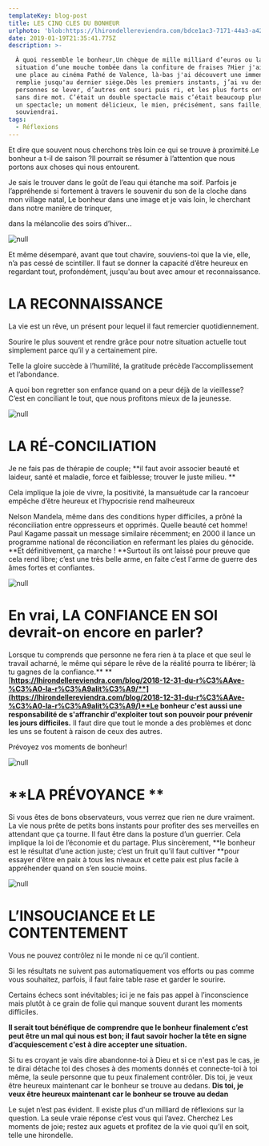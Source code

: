 ```yaml
---
templateKey: blog-post
title: LES CINQ CLES DU BONHEUR
urlphoto: 'blob:https://lhirondellereviendra.com/bdce1ac3-7171-44a3-a42c-18c841061e99'
date: 2019-01-19T21:35:41.775Z
description: >-

  À quoi ressemble le bonheur,Un chèque de mille milliard d’euros ou la
  situation d’une mouche tombée dans la confiture de fraises ?Hier j'ai acheté
  une place au cinéma Pathé de Valence, là-bas j'ai découvert une immense salle
  remplie jusqu'au dernier siège.Dès les premiers instants, j’ai vu des
  personnes se lever, d’autres ont souri puis ri, et les plus forts ont pleuré
  sans dire mot. C’était un double spectacle mais c’était beaucoup plus que ça;
  un spectacle; un moment délicieux, le mien, précisément, sans faille, je m'en
  souviendrai. 
tags:
  - Réflexions
---
```

Et dire que souvent nous cherchons très loin ce qui se trouve à proximité.Le bonheur a t-il de saison ?Il pourrait se résumer à l’attention que nous portons aux choses qui nous entourent. 

Je sais le trouver dans le goût de l’eau qui étanche ma soif. Parfois je l’appréhende si fortement à travers le souvenir du son de la cloche dans mon village natal, Le bonheur dans une image et je vais loin, le cherchant dans notre manière de trinquer,

dans la mélancolie des soirs d’hiver...

![null](/img/50510684_2235818899775785_4223367008604913664_n.png)

Et même désemparé, avant que tout chavire, souviens-toi que la vie, elle, n’a pas cessé de scintiller. Il faut se donner la capacité d’être heureux en regardant tout, profondément, jusqu'au bout avec amour et reconnaissance.

# LA RECONNAISSANCE

La vie est un rêve, un présent pour lequel il faut remercier quotidiennement.

Sourire le plus souvent et rendre grâce pour notre situation actuelle tout simplement parce qu’il y a certainement pire.

Telle la gloire succède à l’humilité, la gratitude précède l’accomplissement et l’abondance.

A quoi bon regretter son enfance quand on a peur déjà de la vieillesse? C’est en conciliant le tout, que nous profitons mieux de la jeunesse.

![null](/img/50580413_295371214466980_749434418346590208_n.png)

# LA RÉ-CONCILIATION

 Je ne fais pas de thérapie de couple; **il faut avoir associer beauté et laideur, santé et maladie, force et faiblesse; trouver le juste milieu. **

Cela implique la joie de vivre, la positivité, la mansuétude car la rancoeur empêche d’être heureux et l’hypocrisie rend malheureux

Nelson Mandela, même dans des conditions hyper difficiles, a prôné la réconciliation entre oppresseurs et opprimés. Quelle beauté cet homme! Paul Kagame passait un message similaire récemment; en 2000 il lance un programme national de réconciliation en refermant les plaies du génocide. **Et définitivement, ça marche ! **Surtout ils ont laissé pour preuve que cela rend libre; c’est une très belle arme, en faite c’est l'arme de guerre des âmes fortes et confiantes.

![null](/img/50396403_1121909014634729_8413154339392061440_n.png)

# En vrai, LA CONFIANCE EN SOI devrait-on encore en parler?

Lorsque tu comprends que personne ne fera rien à ta place et que seul le travail acharné, le même qui  sépare le rêve de la réalité pourra te libérer; là tu gagnes de la confiance.** **[**https://lhirondellereviendra.com/blog/2018-12-31-du-r%C3%AAve-%C3%A0-la-r%C3%A9alit%C3%A9/**](https://lhirondellereviendra.com/blog/2018-12-31-du-r%C3%AAve-%C3%A0-la-r%C3%A9alit%C3%A9/)**Le bonheur c'est aussi une responsabilité de s'affranchir d'exploiter tout son pouvoir pour prévenir les jours difficiles.** Il faut dire que tout le monde a des problèmes et donc les uns se foutent à raison de ceux des autres.

 Prévoyez vos moments de bonheur!

![null](/img/50294480_602422697251682_1274904154975764480_n.png)

# **LA PRÉVOYANCE **

Si vous êtes de bons observateurs, vous verrez que rien ne dure vraiment. La vie nous prête de petits bons instants pour profiter des ses merveilles en attendant que ça tourne. Il faut être dans la posture d’un guerrier. Cela implique la loi de l’économie et du partage. Plus sincèrement, **le bonheur est le résultat d’une action juste; c’est un fruit qu’il faut cultiver **pour essayer d’être en paix à tous les niveaux et cette paix est plus facile à appréhender quand on s’en soucie moins.

![null](/img/50314645_334341304081030_184524752952492032_n.png)

# L’INSOUCIANCE Et LE CONTENTEMENT

Vous ne pouvez contrôlez ni le monde ni ce qu’il contient.

Si les résultats ne suivent pas automatiquement vos efforts ou pas comme vous souhaitez, parfois, il faut faire table rase et garder le sourire. 

Certains échecs sont inévitables; ici je ne fais pas appel à l’inconscience mais plutôt à ce grain de folie qui manque souvent durant les moments difficiles.

**Il serait tout bénéfique de comprendre que le bonheur finalement c’est peut être un mal qui nous est bon; il faut  savoir hocher la tête en signe d’acquiescement c'est à dire accepter une situation.**

Si tu es croyant je vais dire abandonne-toi à Dieu et  si ce n'est pas le cas, je te dirai détache toi des choses à des moments donnés et connecte-toi à toi même, la seule personne que tu peux finalement contrôler. Dis toi, je veux être heureux maintenant car le bonheur se trouve au dedans. **Dis toi, je veux être heureux maintenant car le bonheur se trouve au dedan**

Le sujet n’est pas évident. Il existe plus d'un milliard de réflexions sur la question. La seule vraie réponse c’est vous qui l’avez. Cherchez Les moments de joie; restez aux aguets et profitez de la vie quoi qu’il en soit, telle une hirondelle.
